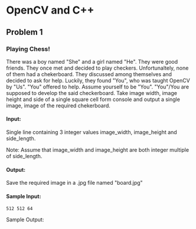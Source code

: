 # OpenCV and C++
## Problem 1
### Playing Chess!

There was a boy named "She" and a girl named "He". They were good friends. They once met and decided to play checkers. Unfortunaltely, none of them had a chekerboard. They discussed among themselves and decided to ask for help. Luckily, they found "You", who was taught OpenCV by "Us". "You" offered to help. Assume yourself to be "You". "You"/You are supposed to develop the said checkerboard. Take image width, image height and side of a single square cell form console and output a single image, image of the required chekerboard.

#### Input:

Single line containing 3 integer values image_width, image_height and side_length.

Note: Assume that image_width and image_height are both integer multiple of side_length.

#### Output:

Save the required image in a .jpg file named "board.jpg"

#### Sample Input:

```512 512 64```

Sample Output:


